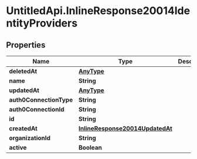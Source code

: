 # UntitledApi.InlineResponse20014IdentityProviders

## Properties

Name | Type | Description | Notes
------------ | ------------- | ------------- | -------------
**deletedAt** | [**AnyType**](.md) |  | 
**name** | **String** |  | 
**updatedAt** | [**AnyType**](.md) |  | 
**auth0ConnectionType** | **String** |  | 
**auth0ConnectionId** | **String** |  | 
**id** | **String** |  | 
**createdAt** | [**InlineResponse20014UpdatedAt**](InlineResponse20014UpdatedAt.md) |  | 
**organizationId** | **String** |  | 
**active** | **Boolean** |  | 


